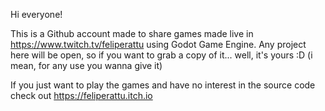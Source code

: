  Hi everyone! 
 
 This is a Github account made to share games made live in https://www.twitch.tv/feliperattu using Godot Game Engine. Any project here will be open, so if you want to grab a copy of it... well, it's yours :D  (i mean, for any use you wanna give it)
 
 
If you just want to play the games and have no interest in the source code check out https://feliperattu.itch.io
